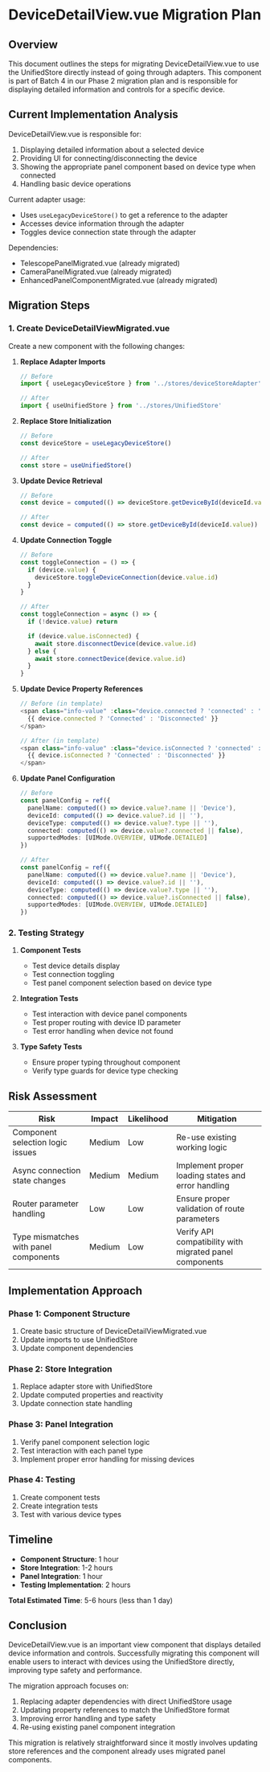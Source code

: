 # DeviceDetailView.vue Migration Plan

## Overview

This document outlines the steps for migrating DeviceDetailView.vue to use the UnifiedStore directly instead of going through adapters. This component is part of Batch 4 in our Phase 2 migration plan and is responsible for displaying detailed information and controls for a specific device.

## Current Implementation Analysis

DeviceDetailView.vue is responsible for:

1. Displaying detailed information about a selected device
2. Providing UI for connecting/disconnecting the device
3. Showing the appropriate panel component based on device type when connected
4. Handling basic device operations

Current adapter usage:

- Uses `useLegacyDeviceStore()` to get a reference to the adapter
- Accesses device information through the adapter
- Toggles device connection state through the adapter

Dependencies:

- TelescopePanelMigrated.vue (already migrated)
- CameraPanelMigrated.vue (already migrated)
- EnhancedPanelComponentMigrated.vue (already migrated)

## Migration Steps

### 1. Create DeviceDetailViewMigrated.vue

Create a new component with the following changes:

1. **Replace Adapter Imports**

   ```ts
   // Before
   import { useLegacyDeviceStore } from '../stores/deviceStoreAdapter'

   // After
   import { useUnifiedStore } from '../stores/UnifiedStore'
   ```

2. **Replace Store Initialization**

   ```ts
   // Before
   const deviceStore = useLegacyDeviceStore()

   // After
   const store = useUnifiedStore()
   ```

3. **Update Device Retrieval**

   ```ts
   // Before
   const device = computed(() => deviceStore.getDeviceById(deviceId.value))

   // After
   const device = computed(() => store.getDeviceById(deviceId.value))
   ```

4. **Update Connection Toggle**

   ```ts
   // Before
   const toggleConnection = () => {
     if (device.value) {
       deviceStore.toggleDeviceConnection(device.value.id)
     }
   }

   // After
   const toggleConnection = async () => {
     if (!device.value) return

     if (device.value.isConnected) {
       await store.disconnectDevice(device.value.id)
     } else {
       await store.connectDevice(device.value.id)
     }
   }
   ```

5. **Update Device Property References**

   ```ts
   // Before (in template)
   <span class="info-value" :class="device.connected ? 'connected' : 'disconnected'">
     {{ device.connected ? 'Connected' : 'Disconnected' }}
   </span>

   // After (in template)
   <span class="info-value" :class="device.isConnected ? 'connected' : 'disconnected'">
     {{ device.isConnected ? 'Connected' : 'Disconnected' }}
   </span>
   ```

6. **Update Panel Configuration**

   ```ts
   // Before
   const panelConfig = ref({
     panelName: computed(() => device.value?.name || 'Device'),
     deviceId: computed(() => device.value?.id || ''),
     deviceType: computed(() => device.value?.type || ''),
     connected: computed(() => device.value?.connected || false),
     supportedModes: [UIMode.OVERVIEW, UIMode.DETAILED]
   })

   // After
   const panelConfig = ref({
     panelName: computed(() => device.value?.name || 'Device'),
     deviceId: computed(() => device.value?.id || ''),
     deviceType: computed(() => device.value?.type || ''),
     connected: computed(() => device.value?.isConnected || false),
     supportedModes: [UIMode.OVERVIEW, UIMode.DETAILED]
   })
   ```

### 2. Testing Strategy

1. **Component Tests**

   - Test device details display
   - Test connection toggling
   - Test panel component selection based on device type

2. **Integration Tests**

   - Test interaction with device panel components
   - Test proper routing with device ID parameter
   - Test error handling when device not found

3. **Type Safety Tests**
   - Ensure proper typing throughout component
   - Verify type guards for device type checking

## Risk Assessment

| Risk                                  | Impact | Likelihood | Mitigation                                              |
| ------------------------------------- | ------ | ---------- | ------------------------------------------------------- |
| Component selection logic issues      | Medium | Low        | Re-use existing working logic                           |
| Async connection state changes        | Medium | Medium     | Implement proper loading states and error handling      |
| Router parameter handling             | Low    | Low        | Ensure proper validation of route parameters            |
| Type mismatches with panel components | Medium | Low        | Verify API compatibility with migrated panel components |

## Implementation Approach

### Phase 1: Component Structure

1. Create basic structure of DeviceDetailViewMigrated.vue
2. Update imports to use UnifiedStore
3. Update component dependencies

### Phase 2: Store Integration

1. Replace adapter store with UnifiedStore
2. Update computed properties and reactivity
3. Update connection state handling

### Phase 3: Panel Integration

1. Verify panel component selection logic
2. Test interaction with each panel type
3. Implement proper error handling for missing devices

### Phase 4: Testing

1. Create component tests
2. Create integration tests
3. Test with various device types

## Timeline

- **Component Structure**: 1 hour
- **Store Integration**: 1-2 hours
- **Panel Integration**: 1 hour
- **Testing Implementation**: 2 hours

**Total Estimated Time**: 5-6 hours (less than 1 day)

## Conclusion

DeviceDetailView.vue is an important view component that displays detailed device information and controls. Successfully migrating this component will enable users to interact with devices using the UnifiedStore directly, improving type safety and performance.

The migration approach focuses on:

1. Replacing adapter dependencies with direct UnifiedStore usage
2. Updating property references to match the UnifiedStore format
3. Improving error handling and type safety
4. Re-using existing panel component integration

This migration is relatively straightforward since it mostly involves updating store references and the component already uses migrated panel components.
